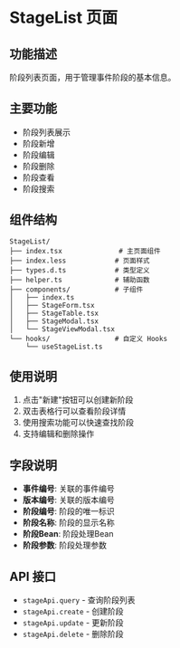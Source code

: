 # StageList 页面

## 功能描述

阶段列表页面，用于管理事件阶段的基本信息。

## 主要功能

- 阶段列表展示
- 阶段新增
- 阶段编辑
- 阶段删除
- 阶段查看
- 阶段搜索

## 组件结构

```
StageList/
├── index.tsx              # 主页面组件
├── index.less            # 页面样式
├── types.d.ts            # 类型定义
├── helper.ts             # 辅助函数
├── components/           # 子组件
│   ├── index.ts
│   ├── StageForm.tsx
│   ├── StageTable.tsx
│   ├── StageModal.tsx
│   └── StageViewModal.tsx
└── hooks/                # 自定义 Hooks
    └── useStageList.ts
```

## 使用说明

1. 点击"新建"按钮可以创建新阶段
2. 双击表格行可以查看阶段详情
3. 使用搜索功能可以快速查找阶段
4. 支持编辑和删除操作

## 字段说明

- **事件编号**: 关联的事件编号
- **版本编号**: 关联的版本编号
- **阶段编号**: 阶段的唯一标识
- **阶段名称**: 阶段的显示名称
- **阶段Bean**: 阶段处理Bean
- **阶段参数**: 阶段处理参数

## API 接口

- `stageApi.query` - 查询阶段列表
- `stageApi.create` - 创建阶段
- `stageApi.update` - 更新阶段
- `stageApi.delete` - 删除阶段


